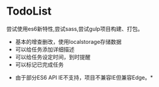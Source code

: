# TodoList
尝试使用es6新特性,尝试sass,尝试gulp项目构建、打包。
- 基本的增查删改，使用localstorage存储数据
- 可以给任务添加详细描述
- 可以给任务设定时间，到时提醒
- 可以标记已完成任务

*  由于部分ES6 API IE不支持，项目不兼容IE但兼容Edge。*
